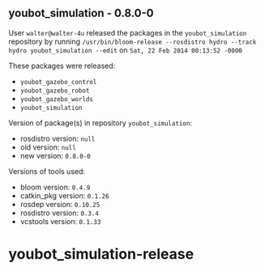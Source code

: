 ## youbot_simulation - 0.8.0-0

User `walter@walter-4u` released the packages in the `youbot_simulation` repository by running `/usr/bin/bloom-release --rosdistro hydro --track hydro youbot_simulation --edit` on `Sat, 22 Feb 2014 00:13:52 -0000`

These packages were released:
- `youbot_gazebo_control`
- `youbot_gazebo_robot`
- `youbot_gazebo_worlds`
- `youbot_simulation`

Version of package(s) in repository `youbot_simulation`:
- rosdistro version: `null`
- old version: `null`
- new version: `0.8.0-0`

Versions of tools used:
- bloom version: `0.4.9`
- catkin_pkg version: `0.1.26`
- rosdep version: `0.10.25`
- rosdistro version: `0.3.4`
- vcstools version: `0.1.33`


youbot_simulation-release
=========================

